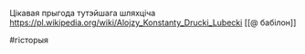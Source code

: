 
Цікавая прыгода тутэйшага шляхціча
https://pl.wikipedia.org/wiki/Alojzy_Konstanty_Drucki_Lubecki
[[@ бабілон]]

#гісторыя